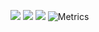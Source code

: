 ![](https://github-readme-stats.vercel.app/api?username=GeekBookx&show_icons=true&theme=dark&count_private=true)
![](https://activity-graph.herokuapp.com/graph?username=GeekBookx&theme=github)
![](https://stats.justsong.cn/api/bilibili/?id=110924426&theme=dark)
![Metrics](https://metrics.lecoq.io/GeekBookx?template=classic&isocalendar=1&stargazers=1&achievements=1&pagespeed=1&base=header%2C%20activity%2C%20community%2C%20repositories%2C%20metadata&base.indepth=false&base.hireable=false&base.skip=false&isocalendar=false&isocalendar.duration=full-year&stargazers=false&stargazers.charts=true&stargazers.charts.type=classic&stargazers.worldmap=false&stargazers.worldmap.sample=0&achievements=false&achievements.threshold=C&achievements.secrets=true&achievements.display=detailed&achievements.limit=0&pagespeed=false&pagespeed.url=.user.website&pagespeed.detailed=false&pagespeed.screenshot=false&pagespeed.pwa=false&config.timezone=Asia%2FShanghai)
